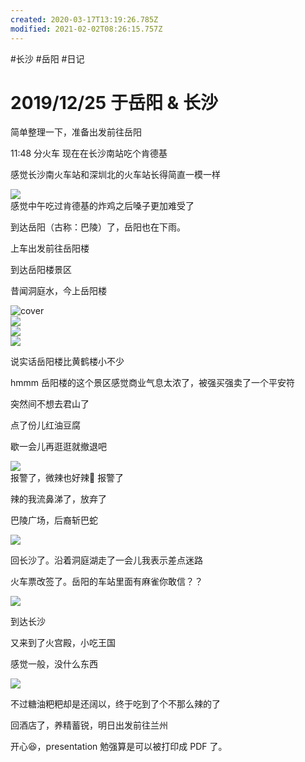 ```yaml
---
created: 2020-03-17T13:19:26.785Z
modified: 2021-02-02T08:26:15.757Z
---
```

#长沙 #岳阳 #日记

# 2019/12/25 于岳阳 & 长沙

<!-- @timer "date":"Wed Dec 25 2019 09:18:17 GMT+0800 (CST)" -->

简单整理一下，准备出发前往岳阳

<!-- @timer "date":"Wed Dec 25 2019 10:43:11 GMT+0800 (China Standard Time)","duration":"about 1 hour" -->

11:48 分火车
现在在长沙南站吃个肯德基

<!-- @timer "date":"Wed Dec 25 2019 11:08:40 GMT+0800 (China Standard Time)","duration":"25 minutes" -->

感觉长沙南火车站和深圳北的火车站长得简直一模一样

![](https://i.loli.net/2019/12/25/Uh5IT7WwHoO3k2q.jpg)  
感觉中午吃过肯德基的炸鸡之后嗓子更加难受了

<!-- @timer "date":"Wed Dec 25 2019 12:24:08 GMT+0800 (China Standard Time)","duration":"about 1 hour" -->

到达岳阳（古称：巴陵）了，岳阳也在下雨。

<!-- @timer "date":"Wed Dec 25 2019 12:42:26 GMT+0800 (China Standard Time)","duration":"18 minutes" -->

上车出发前往岳阳楼

<!-- @timer "date":"Wed Dec 25 2019 13:05:34 GMT+0800 (China Standard Time)","duration":"23 minutes" -->

到达岳阳楼景区

<!-- @timer "date":"Wed Dec 25 2019 13:26:52 GMT+0800 (China Standard Time)","duration":"21 minutes" -->

昔闻洞庭水，今上岳阳楼

![cover](https://i.loli.net/2019/12/25/oPhRHLAs4Jm9X7B.jpg)  
![](https://i.loli.net/2019/12/25/t9jvPCxMXQRwqVS.jpg)  
![](https://i.loli.net/2019/12/25/FzZ7VbQUG1PHo9m.jpg)  
![](https://i.loli.net/2019/12/25/OFPauyHLG1zXgmo.jpg)

说实话岳阳楼比黄鹤楼小不少

<!-- @timer "date":"Wed Dec 25 2019 13:45:13 GMT+0800 (China Standard Time)","duration":"18 minutes" -->

hmmm 岳阳楼的这个景区感觉商业气息太浓了，被强买强卖了一个平安符

<!-- @timer "date":"Wed Dec 25 2019 14:10:50 GMT+0800 (China Standard Time)","duration":"26 minutes" -->

突然间不想去君山了

点了份儿红油豆腐

歇一会儿再逛逛就撤退吧

![](https://i.loli.net/2019/12/25/GZs7qphozeYDIH8.jpg)  
报警了，微辣也好辣:new_moon_with_face: 报警了

<!-- @timer "date":"Wed Dec 25 2019 14:25:31 GMT+0800 (China Standard Time)","duration":"15 minutes" -->

辣的我流鼻涕了，放弃了

<!-- @timer "date":"Wed Dec 25 2019 14:29:21 GMT+0800 (China Standard Time)","duration":"4 minutes" -->

巴陵广场，后裔斩巴蛇

![](https://i.loli.net/2019/12/25/BHZXcjdrx8PO4Yw.jpg)

<!-- @timer "date":"Wed Dec 25 2019 14:53:13 GMT+0800 (China Standard Time)","duration":"24 minutes" -->

回长沙了。沿着洞庭湖走了一会儿我表示差点迷路

<!-- @timer "date":"Wed Dec 25 2019 15:51:18 GMT+0800 (China Standard Time)","duration":"about 1 hour" -->

火车票改签了。岳阳的车站里面有麻雀你敢信？？

![](https://i.loli.net/2019/12/25/kmYsQuzpr3eThxn.jpg)

<!-- @timer "date":"Wed Dec 25 2019 16:57:51 GMT+0800 (China Standard Time)","duration":"about 1 hour" -->

到达长沙

<!-- @timer "date":"Wed Dec 25 2019 17:58:43 GMT+0800 (China Standard Time)","duration":"about 1 hour" -->

又来到了火宫殿，小吃王国

<!-- @timer "date":"Wed Dec 25 2019 18:15:18 GMT+0800 (China Standard Time)","duration":"17 minutes" -->

感觉一般，没什么东西

![](https://i.loli.net/2019/12/25/ihMOvXPAzu715Sg.jpg)

不过糖油粑粑却是还阔以，终于吃到了个不那么辣的了

<!-- @timer "date":"Wed Dec 25 2019 19:39:34 GMT+0800 (China Standard Time)","duration":"about 1 hour" -->

回酒店了，养精蓄锐，明日出发前往兰州

<!-- @timer "date":"Wed Dec 25 2019 23:49:58 GMT+0800 (China Standard Time)","duration":"about 4 hours" -->

开心:laughing:，presentation 勉强算是可以被打印成 PDF 了。
